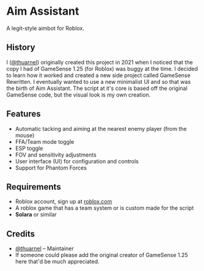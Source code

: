 # Aim Assistant

A legit-style aimbot for Roblox.

## History

I ([@thuarnel](https://github.com/thuarnel)) originally created this project in 2021 when I noticed that the copy I had of GameSense 1.25 (for Roblox) was buggy at the time. I decided to learn how it worked and created a new side project called GameSense Rewritten. I eventually wanted to use a new minimalist UI and so that was the birth of Aim Assistant. The script at it's core is based off the original GameSense code, but the visual look is my own creation.

## Features

* Automatic tacking and aiming at the nearest enemy player (from the mouse)
* FFA/Team mode toggle
* ESP toggle
* FOV and sensitivity adjustments
* User interface (UI) for configuration and controls
* Support for Phantom Forces

## Requirements

* Roblox account, sign up at [roblox.com](https://www.roblox.com/)
* A roblox game that has a team system or is custom made for the script
* **Solara** or similar

## Credits  

- [@thuarnel](https://github.com/thuarnel) – Maintainer  
- If someone could please add the original creator of GameSense 1.25 here that'd be much appreciated.